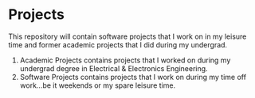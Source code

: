 # Projects
This repository will contain software projects that I work on in my leisure time and former academic projects that I did during my undergrad.

1. Academic Projects contains projects that I worked on during my undergrad degree in Electrical & Electronics Engineering.
2. Software Projects contains projects that I work on during my time off work...be it weekends or my spare leisure time.
